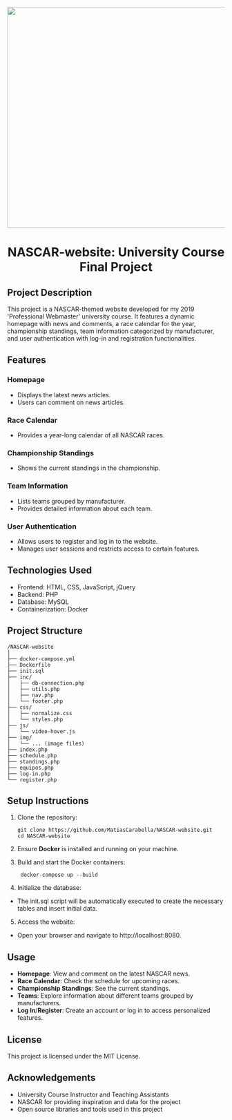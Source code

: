 <p align="center">
   <img src="https://upload.wikimedia.org/wikipedia/commons/c/cf/NASCAR.svg" width="512" align="center"/>
</p>

<h1 align="center">NASCAR-website: University Course Final Project</h1>

## Project Description

This project is a NASCAR-themed website developed for my 2019 'Professional Webmaster' university course. It features a dynamic homepage with news and comments, a race calendar for the year, championship standings, team information categorized by manufacturer, and user authentication with log-in and registration functionalities.

## Features

### Homepage
- Displays the latest news articles.
- Users can comment on news articles.

### Race Calendar
- Provides a year-long calendar of all NASCAR races.

### Championship Standings
- Shows the current standings in the championship.

### Team Information
- Lists teams grouped by manufacturer.
- Provides detailed information about each team.

### User Authentication
- Allows users to register and log in to the website.
- Manages user sessions and restricts access to certain features.

## Technologies Used
- Frontend: HTML, CSS, JavaScript, jQuery
- Backend: PHP
- Database: MySQL
- Containerization: Docker

## Project Structure
```
/NASCAR-website
│
├── docker-compose.yml
├── Dockerfile
├── init.sql
├── inc/
│   ├── db-connection.php
│   ├── utils.php
│   ├── nav.php
│   └── footer.php
├── css/
│   ├── normalize.css
│   └── styles.php
├── js/
│   └── video-hover.js
├── img/
│   └── ... (image files)
├── index.php
├── schedule.php
├── standings.php
├── equipos.php
├── log-in.php
└── register.php
```

## Setup Instructions

1. Clone the repository:
   ```
   git clone https://github.com/MatiasCarabella/NASCAR-website.git
   cd NASCAR-website
   ```
2. Ensure **Docker** is installed and running on your machine.

3. Build and start the Docker containers:
   ```
    docker-compose up --build
   ```
   
4. Initialize the database:
  - The init.sql script will be automatically executed to create the necessary tables and insert initial data.

5. Access the website:
  - Open your browser and navigate to http://localhost:8080.

## Usage
- **Homepage**: View and comment on the latest NASCAR news.
- **Race Calendar**: Check the schedule for upcoming races.
- **Championship Standings**: See the current standings.
- **Teams**: Explore information about different teams grouped by manufacturers.
- **Log In**/**Register**: Create an account or log in to access personalized features.

## License
This project is licensed under the MIT License.

## Acknowledgements
- University Course Instructor and Teaching Assistants
- NASCAR for providing inspiration and data for the project
- Open source libraries and tools used in this project
